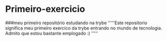# Primeiro-exercicio
###meu primeiro repositório estudando na trybe 
'''''Este repositorio significa meu primeiro exercico da trybe entrando no mundo de tecnologia. Admito que estou bastante emplogado :) '''''
